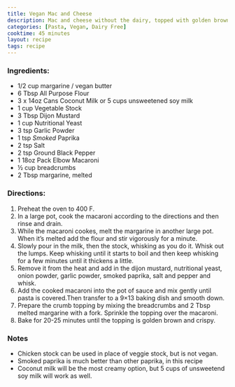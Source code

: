```yaml
---
title: Vegan Mac and Cheese
description: Mac and cheese without the dairy, topped with golden brown breadcrumbs.
categories: [Pasta, Vegan, Dairy Free]
cooktime: 45 minutes
layout: recipe
tags: recipe
---
```


### Ingredients:

- 1/2 cup margarine / vegan butter
- 6 Tbsp All Purpose Flour
- 3 x 14oz Cans Coconut Milk or 5 cups unsweetened soy milk
- 1 cup Vegetable Stock
- 3 Tbsp Dijon Mustard
- 1 cup Nutritional Yeast
- 3 tsp Garlic Powder
- 1 tsp *Smoked* Paprika
- 2 tsp Salt
- 2 tsp Ground Black Pepper
- 1 18oz Pack Elbow Macaroni
- ½ cup breadcrumbs
- 2 Tbsp margarine, melted


### Directions:

1. Preheat the oven to 400 F.
2. In a large pot, cook the macaroni according to the directions and then rinse and drain.
3. While the macaroni cookes, melt the margarine in another large pot. When it’s melted add the flour and stir vigorously for a minute.
4. Slowly pour in the milk, then the stock, whisking as you do it. Whisk out the lumps. Keep whisking until it starts to boil and then keep whisking for a few minutes until it thickens a little.
5. Remove it from the heat and add in the dijon mustard, nutritional yeast, onion powder, garlic powder, smoked paprika, salt and pepper and whisk.
6. Add the cooked macaroni into the pot of sauce and mix gently until pasta is covered.Then transfer to a 9×13 baking dish and smooth down.
7. Prepare the crumb topping by mixing the breadcrumbs and 2 Tbsp melted margarine with a fork. Sprinkle the topping over the macaroni.
8. Bake for 20-25 minutes until the topping is golden brown and crispy.


### Notes

- Chicken stock can be used in place of veggie stock, but is not vegan.
- Smoked paprika is much better than other paprika, in this recipe
- Coconut milk will be the most creamy option, but 5 cups of unsweetend soy milk will work as well.


